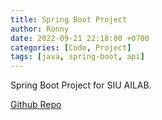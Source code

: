 ```yaml
---
title: Spring Boot Project
author: Ronny
date: 2022-09-21 22:18:00 +0700
categories: [Code, Project]
tags: [java, spring-boot, api]
---
```


Spring Boot Project for SIU AILAB.

[Github Repo](https://github.com/vunhatchuong123/Springboot-test)
